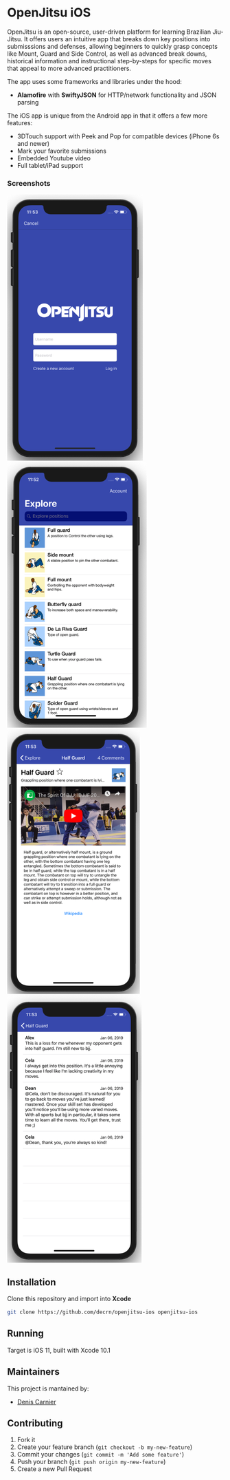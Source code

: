 # OpenJitsu iOS

OpenJitsu is an open-source, user-driven platform for learning Brazilian Jiu-Jitsu. It offers users an intuitive app that breaks down key positions into submisssions and defenses, allowing beginners to quickly grasp concepts like Mount, Guard and Side Control, as well as advanced break downs, historical information and instructional step-by-steps for specific moves that appeal to more advanced practitioners.

The app uses some frameworks and libraries under the hood:

* **Alamofire** with **SwiftyJSON** for HTTP/network functionality and JSON parsing

The iOS app is unique from the Android app in that it offers a few more features:

* 3DTouch support with Peek and Pop for compatible devices (iPhone 6s and newer)
* Mark your favorite submissions
* Embedded Youtube video
* Full tablet/iPad support

### Screenshots

![Login view](/showcase/login.png)
![Master view](/showcase/master.png)
![Detail view](/showcase/detail.png)
![Comments view](/showcase/comments.png)

## Installation

Clone this repository and import into **Xcode**
```bash
git clone https://github.com/decrn/openjitsu-ios openjitsu-ios
```


## Running

Target is iOS 11, built with Xcode 10.1

## Maintainers

This project is mantained by:
* [Denis Carnier](http://github.com/decrn)


## Contributing

1. Fork it
2. Create your feature branch (`git checkout -b my-new-feature`)
3. Commit your changes (`git commit -m 'Add some feature'`)
5. Push your branch (`git push origin my-new-feature`)
6. Create a new Pull Request
